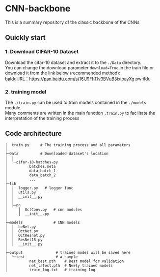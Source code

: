 # CNN-backbone
This is a summary repository of the classic backbone of the CNNs
## Quickly start
### 1. Download CIFAR-10 Dataset
Download the cifar-10 dataset and extract it to the `./Data` directory.   
You can change the download parameter `download=True` in the train file 
or download it from the link below (recommended method):  
baiduURL：https://pan.baidu.com/s/16U9FhTlv3BVuB3ixipayXg  pw:ifdu 
### 2. training model
The `./train.py` can be used to train models contained in the `./models` module.  
  Many comments are written in the main function `.train.py` to facilitate the interpretation of the training process
## Code architecture
```
│  train.py     # The training process and all parameters
│
├─Data          # Downloaded dataset's location
│  │
│  └─cifar-10-batches-py
│          batches.meta
│          data_batch_1
│          data_batch_2
│          ...
├─lib
│  │  logger.py   # logger func
│  │  utils.py 
│  │  __init__.py
│  │
│  ├─nn
│     │  OctConv.py   # cnn modules
│     │  __init__.py
│
├─models              # CNN models
│  │  LeNet.py
│  │  OctNet.py
│  │  OctResnet.py
│  │  ResNet18.py
│  │  __init__.py
│
├─output               # trained model will be saved here
│  └─test              # a sample
│          net_best.pth    # Best model for validation
│          net_latest.pth  # Newly trained models
│          train_log.txt   # training log
```